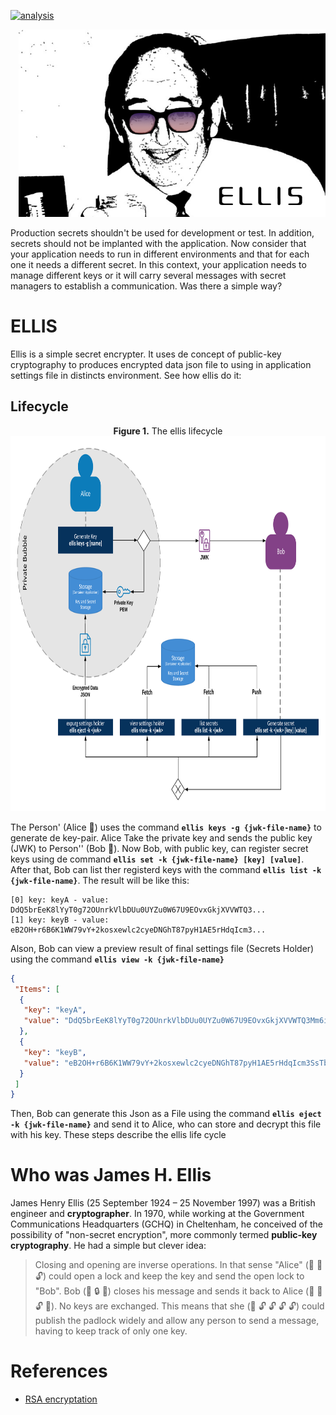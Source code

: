 [![analysis](https://img.shields.io/codeclimate/maintainability/yanjustino/ellis)](https://codeclimate.com/github/yanjustino/ellis)

<p align="right">
  <img height="300" src="https://raw.githubusercontent.com/yanjustino/ellis/master/assets/image.png">
</p>

Production secrets shouldn't be used for development or test. In addition, secrets should not be implanted with the application. Now consider that your application needs to run in different environments and that for each one it needs a different secret. In this context, your application needs to manage different keys or it will carry several messages with secret managers to establish a communication. Was there a simple way?

# ELLIS
Ellis is a simple secret encrypter. It uses de concept of public-key cryptography to produces encrypted data json file to using in application settings file in distincts environment. See how ellis do it:

## Lifecycle
<p align="center">
  <label><strong>Figure 1.</strong> The ellis lifecycle</label>
  <img height="600" src="https://raw.githubusercontent.com/yanjustino/ellis/master/assets/lifecycle.png">
</p>

The Person' (Alice :girl:) uses the command  **`ellis keys -g {jwk-file-name}`** to generate de key-pair. Alice Take the private key and sends the public key (JWK) to Person'' (Bob :boy:). Now Bob, with public key, can register secret keys using de command **`ellis set -k {jwk-file-name} [key] [value]`**. After that, Bob can list ther registerd keys with the command **`ellis list -k {jwk-file-name}`**. The result will be like this:

``` shell
[0] key: keyA - value: DdQ5brEeK8lYyT0g72OUnrkVlbDUu0UYZu0W67U9EOvxGkjXVVWTQ3...
[1] key: keyB - value: eB2OH+r6B6K1WW79vY+2kosxewlc2cyeDNGhT87pyH1AE5rHdqIcm3...
```

Alson, Bob can view a preview result of final settings file (Secrets Holder) using the command **`ellis view -k {jwk-file-name}`**

``` json
{
 "Items": [
  {
   "key": "keyA",
   "value": "DdQ5brEeK8lYyT0g72OUnrkVlbDUu0UYZu0W67U9EOvxGkjXVVWTQ3Mm6iGbJB..."
  },
  {
   "key": "keyB",
   "value": "eB2OH+r6B6K1WW79vY+2kosxewlc2cyeDNGhT87pyH1AE5rHdqIcm3SsTbYXgy..."
  }
 ]
}
```

Then, Bob can generate this Json as a File using the command **`ellis eject -k {jwk-file-name}`** and send it to Alice, who can store and decrypt this file with his key. 
These steps describe the ellis life cycle

# Who was James H. Ellis 
James Henry Ellis (25 September 1924 – 25 November 1997) was a British engineer and **cryptographer**. In 1970, while working at the Government Communications Headquarters (GCHQ) in Cheltenham, he conceived of the possibility of "non-secret encryption", more commonly termed **public-key cryptography**. He had a simple but clever idea: 

> Closing and opening are inverse operations. In that sense "Alice" (:girl: :key: :unlock:) could open a lock and keep the key and send the open lock to "Bob". Bob (:boy: :lock: :email:) closes his message and sends it back to Alice (:girl: :key: :unlock: :email:). No keys are exchanged. This means that she (:girl: :unlock: :unlock: :unlock: :unlock:) could publish the padlock widely and allow any person to send a message, having to keep track of only one key.

# References
* [RSA encryptation](https://www.khanacademy.org/computing/computer-science/cryptography/modern-crypt/v/intro-to-rsa-encryption)
